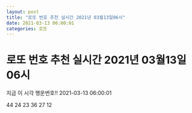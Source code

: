 ```yaml
---
layout: post
title: "로또 번호 추천 실시간 2021년 03월13일06시"
date: 2021-03-13 06:00:01
categories: 로또
---
```


# 로또 번호 추천 실시간 2021년 03월13일06시

지금 이 시각 행운번호!! 2021-03-13 06:00:01

 44  24  23  36  27  12 

